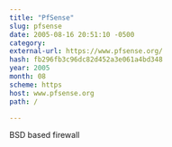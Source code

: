 ```yaml
---
title: "PfSense"
slug: pfsense
date: 2005-08-16 20:51:10 -0500
category: 
external-url: https://www.pfsense.org/
hash: fb296fb3c96dc82d452a3e061a4bd348
year: 2005
month: 08
scheme: https
host: www.pfsense.org
path: /

---
```


BSD based firewall
